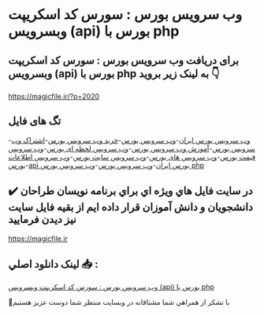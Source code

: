 # وب سرویس بورس : سورس کد اسکریپت وبسرویس (api) بورس با php

## برای دریافت وب سرویس بورس : سورس کد اسکریپت وبسرویس (api) بورس با php به لینک زیر بروید 👇

https://magicfile.ir/?p=2020

## تگ های فایل

-[وب سرویس بورس ایران](https://magicfile.ir/product/%d8%b3%d9%88%d8%b1%d8%b3-%da%a9%d8%af-%d8%a7%d8%b3%da%a9%d8%b1%d9%8a%d9%be%d8%aa-%d9%88%d8%a8%d8%b3%d8%b1%d9%88%d9%8a%d8%b3-%d8%a8%d9%88%d8%b1%d8%b3/)-[وب سرويس بورس](https://magicfile.ir/product/%d8%b3%d9%88%d8%b1%d8%b3-%da%a9%d8%af-%d8%a7%d8%b3%da%a9%d8%b1%d9%8a%d9%be%d8%aa-%d9%88%d8%a8%d8%b3%d8%b1%d9%88%d9%8a%d8%b3-%d8%a8%d9%88%d8%b1%d8%b3/)-[خرید وب سرویس بورس](https://magicfile.ir/product/%d8%b3%d9%88%d8%b1%d8%b3-%da%a9%d8%af-%d8%a7%d8%b3%da%a9%d8%b1%d9%8a%d9%be%d8%aa-%d9%88%d8%a8%d8%b3%d8%b1%d9%88%d9%8a%d8%b3-%d8%a8%d9%88%d8%b1%d8%b3/)-[اشتراک وب سرویس بورس](https://magicfile.ir/product/%d8%b3%d9%88%d8%b1%d8%b3-%da%a9%d8%af-%d8%a7%d8%b3%da%a9%d8%b1%d9%8a%d9%be%d8%aa-%d9%88%d8%a8%d8%b3%d8%b1%d9%88%d9%8a%d8%b3-%d8%a8%d9%88%d8%b1%d8%b3/)-[آموزش وب سرویس بورس](https://magicfile.ir/product/%d8%b3%d9%88%d8%b1%d8%b3-%da%a9%d8%af-%d8%a7%d8%b3%da%a9%d8%b1%d9%8a%d9%be%d8%aa-%d9%88%d8%a8%d8%b3%d8%b1%d9%88%d9%8a%d8%b3-%d8%a8%d9%88%d8%b1%d8%b3/)-[وب سرویس لحظه ای بورس](https://magicfile.ir/product/%d8%b3%d9%88%d8%b1%d8%b3-%da%a9%d8%af-%d8%a7%d8%b3%da%a9%d8%b1%d9%8a%d9%be%d8%aa-%d9%88%d8%a8%d8%b3%d8%b1%d9%88%d9%8a%d8%b3-%d8%a8%d9%88%d8%b1%d8%b3/)-[وب سرویس قیمت بورس](https://magicfile.ir/product/%d8%b3%d9%88%d8%b1%d8%b3-%da%a9%d8%af-%d8%a7%d8%b3%da%a9%d8%b1%d9%8a%d9%be%d8%aa-%d9%88%d8%a8%d8%b3%d8%b1%d9%88%d9%8a%d8%b3-%d8%a8%d9%88%d8%b1%d8%b3/)-[وب سرویس های بورس](https://magicfile.ir/product/%d8%b3%d9%88%d8%b1%d8%b3-%da%a9%d8%af-%d8%a7%d8%b3%da%a9%d8%b1%d9%8a%d9%be%d8%aa-%d9%88%d8%a8%d8%b3%d8%b1%d9%88%d9%8a%d8%b3-%d8%a8%d9%88%d8%b1%d8%b3/)-[وب سرویس سایت بورس](https://magicfile.ir/product/%d8%b3%d9%88%d8%b1%d8%b3-%da%a9%d8%af-%d8%a7%d8%b3%da%a9%d8%b1%d9%8a%d9%be%d8%aa-%d9%88%d8%a8%d8%b3%d8%b1%d9%88%d9%8a%d8%b3-%d8%a8%d9%88%d8%b1%d8%b3/)-[وب سرویس اطلاعات بورس](https://magicfile.ir/product/%d8%b3%d9%88%d8%b1%d8%b3-%da%a9%d8%af-%d8%a7%d8%b3%da%a9%d8%b1%d9%8a%d9%be%d8%aa-%d9%88%d8%a8%d8%b3%d8%b1%d9%88%d9%8a%d8%b3-%d8%a8%d9%88%d8%b1%d8%b3/)-[api بورس ایران](https://magicfile.ir/product/%d8%b3%d9%88%d8%b1%d8%b3-%da%a9%d8%af-%d8%a7%d8%b3%da%a9%d8%b1%d9%8a%d9%be%d8%aa-%d9%88%d8%a8%d8%b3%d8%b1%d9%88%d9%8a%d8%b3-%d8%a8%d9%88%d8%b1%d8%b3/)-[وب سرویس بورس](https://magicfile.ir/product/%d8%b3%d9%88%d8%b1%d8%b3-%da%a9%d8%af-%d8%a7%d8%b3%da%a9%d8%b1%d9%8a%d9%be%d8%aa-%d9%88%d8%a8%d8%b3%d8%b1%d9%88%d9%8a%d8%b3-%d8%a8%d9%88%d8%b1%d8%b3/)-[وب سرویس بورس php](https://magicfile.ir/product/%d8%b3%d9%88%d8%b1%d8%b3-%da%a9%d8%af-%d8%a7%d8%b3%da%a9%d8%b1%d9%8a%d9%be%d8%aa-%d9%88%d8%a8%d8%b3%d8%b1%d9%88%d9%8a%d8%b3-%d8%a8%d9%88%d8%b1%d8%b3/)

## ✔️ در سايت فايل هاي ويژه اي براي برنامه نويسان طراحان دانشجويان و دانش آموزان قرار داده ايم از بقيه فايل سايت نيز ديدن فرماييد

https://magicfile.ir


## لينک دانلود اصلي 📥 :

[وب سرویس بورس : سورس کد اسکریپت وبسرویس (api) بورس با php](https://magicfile.ir/product/%d8%b3%d9%88%d8%b1%d8%b3-%da%a9%d8%af-%d8%a7%d8%b3%da%a9%d8%b1%d9%8a%d9%be%d8%aa-%d9%88%d8%a8%d8%b3%d8%b1%d9%88%d9%8a%d8%b3-%d8%a8%d9%88%d8%b1%d8%b3/) 


🙏با تشکر از همراهي شما مشتاقانه در وبسایت منتظر شما دوست عزیز هستیم

